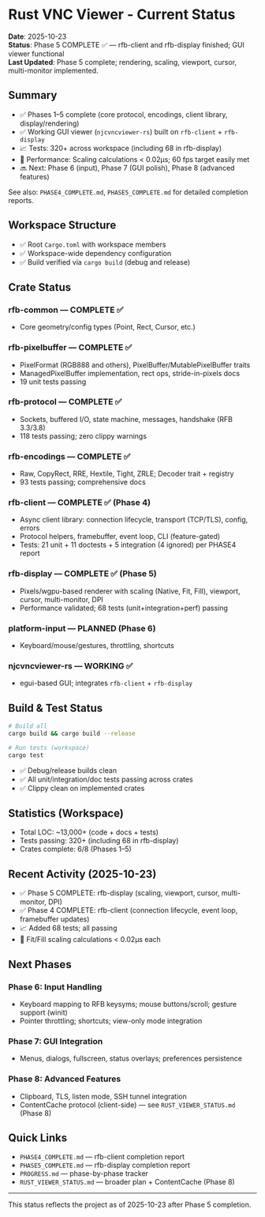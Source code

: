 # Rust VNC Viewer - Current Status

**Date**: 2025-10-23  
**Status**: Phase 5 COMPLETE ✅ — rfb-client and rfb-display finished; GUI viewer functional  
**Last Updated**: Phase 5 complete; rendering, scaling, viewport, cursor, multi-monitor implemented.

## Summary

- ✅ Phases 1–5 complete (core protocol, encodings, client library, display/rendering)
- ✅ Working GUI viewer (`njcvncviewer-rs`) built on `rfb-client` + `rfb-display`
- 📈 Tests: 320+ across workspace (including 68 in rfb-display)
- 🚀 Performance: Scaling calculations < 0.02µs; 60 fps target easily met
- 🔜 Next: Phase 6 (input), Phase 7 (GUI polish), Phase 8 (advanced features)

See also: `PHASE4_COMPLETE.md`, `PHASE5_COMPLETE.md` for detailed completion reports.

## Workspace Structure

- ✅ Root `Cargo.toml` with workspace members
- ✅ Workspace-wide dependency configuration
- ✅ Build verified via `cargo build` (debug and release)

## Crate Status

### rfb-common — COMPLETE ✅
- Core geometry/config types (Point, Rect, Cursor, etc.)

### rfb-pixelbuffer — COMPLETE ✅
- PixelFormat (RGB888 and others), PixelBuffer/MutablePixelBuffer traits
- ManagedPixelBuffer implementation, rect ops, stride-in-pixels docs
- 19 unit tests passing

### rfb-protocol — COMPLETE ✅
- Sockets, buffered I/O, state machine, messages, handshake (RFB 3.3/3.8)
- 118 tests passing; zero clippy warnings

### rfb-encodings — COMPLETE ✅
- Raw, CopyRect, RRE, Hextile, Tight, ZRLE; Decoder trait + registry
- 93 tests passing; comprehensive docs

### rfb-client — COMPLETE ✅ (Phase 4)
- Async client library: connection lifecycle, transport (TCP/TLS), config, errors
- Protocol helpers, framebuffer, event loop, CLI (feature-gated)
- Tests: 21 unit + 11 doctests + 5 integration (4 ignored) per PHASE4 report

### rfb-display — COMPLETE ✅ (Phase 5)
- Pixels/wgpu-based renderer with scaling (Native, Fit, Fill), viewport, cursor, multi-monitor, DPI
- Performance validated; 68 tests (unit+integration+perf) passing

### platform-input — PLANNED (Phase 6)
- Keyboard/mouse/gestures, throttling, shortcuts

### njcvncviewer-rs — WORKING ✅
- egui-based GUI; integrates `rfb-client` + `rfb-display`

## Build & Test Status

```bash
# Build all
cargo build && cargo build --release

# Run tests (workspace)
cargo test
```

- ✅ Debug/release builds clean
- ✅ All unit/integration/doc tests passing across crates
- ✅ Clippy clean on implemented crates

## Statistics (Workspace)

- Total LOC: ~13,000+ (code + docs + tests)
- Tests passing: 320+ (including 68 in rfb-display)
- Crates complete: 6/8 (Phases 1–5)

## Recent Activity (2025-10-23)

- ✅ Phase 5 COMPLETE: rfb-display (scaling, viewport, cursor, multi-monitor, DPI)
- ✅ Phase 4 COMPLETE: rfb-client (connection lifecycle, event loop, framebuffer updates)
- 📈 Added 68 tests; all passing
- 🚀 Fit/Fill scaling calculations < 0.02µs each

## Next Phases

### Phase 6: Input Handling
- Keyboard mapping to RFB keysyms; mouse buttons/scroll; gesture support (winit)
- Pointer throttling; shortcuts; view-only mode integration

### Phase 7: GUI Integration
- Menus, dialogs, fullscreen, status overlays; preferences persistence

### Phase 8: Advanced Features
- Clipboard, TLS, listen mode, SSH tunnel integration
- ContentCache protocol (client-side) — see `RUST_VIEWER_STATUS.md` (Phase 8)

## Quick Links

- `PHASE4_COMPLETE.md` — rfb-client completion report
- `PHASE5_COMPLETE.md` — rfb-display completion report
- `PROGRESS.md` — phase-by-phase tracker
- `RUST_VIEWER_STATUS.md` — broader plan + ContentCache (Phase 8)

---

This status reflects the project as of 2025-10-23 after Phase 5 completion.
